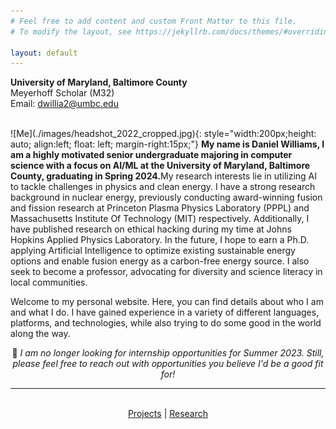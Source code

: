 ```yaml
---
# Feel free to add content and custom Front Matter to this file.
# To modify the layout, see https://jekyllrb.com/docs/themes/#overriding-theme-defaults

layout: default
---
```

**University of Maryland, Baltimore County**\
Meyerhoff Scholar (M32)\
Email: dwillia2@umbc.edu

<br />
![Me](./images/headshot_2022_cropped.jpg){: style="width:200px;height: auto; align:left; float: left; margin-right:15px;"}
<b>My name is Daniel Williams, I am a highly motivated senior undergraduate majoring in computer science with a focus on AI/ML at the University of Maryland, Baltimore County, graduating in Spring 2024.</b>My research interests lie in utilizing AI to tackle challenges in physics and clean energy. I have a strong research background in nuclear energy, previously conducting award-winning fusion and fission research at Princeton Plasma Physics Laboratory (PPPL) and Massachusetts Institute Of Technology (MIT) respectively. Additionally, I have published research on ethical hacking during my time at Johns Hopkins Applied Physics Laboratory. In the future, I hope to earn a Ph.D. applying Artificial Intelligence to optimize existing sustainable energy options and enable fusion energy as a carbon-free energy source. I also seek to become a professor, advocating for diversity and science literacy in local communities.
<br />

Welcome to my personal website. Here, you can find details about who I am and what I do. I have gained experience in a variety of different languages, platforms, and technologies, while also trying to do some good in the world along the way.
<br /> 

<p align="center"> 🔭 <i>I am no longer looking for internship opportunities for Summer 2023. Still, please feel free to reach out with opportunities you believe I'd be a good fit for!</i>
</p>


<hr>
<br />
<div align="center">
    <a href="projects">Projects</a> | <a href="research">Research</a>

</div>









